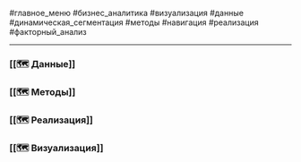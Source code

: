 #главное_меню #бизнес_аналитика #визуализация #данные #динамическая_сегментация #методы #навигация #реализация #факторный_анализ 

---
### [[🗺️ Данные]]

### [[🗺️ Методы]]

### [[🗺️ Реализация]]

### [[🗺️ Визуализация]]

